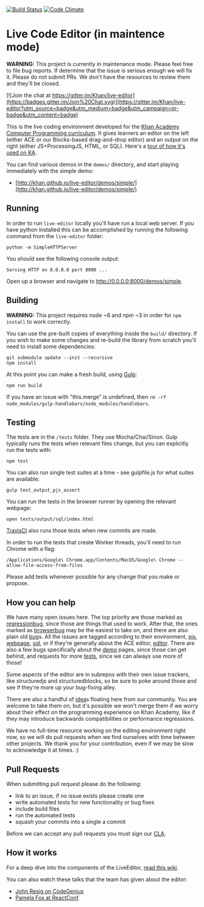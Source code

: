 [![Build Status](https://travis-ci.org/Khan/live-editor.svg?branch=master)](https://travis-ci.org/Khan/live-editor) [![Code Climate](https://codeclimate.com/github/Khan/live-editor/badges/gpa.svg)](https://codeclimate.com/github/Khan/live-editor)
# Live Code Editor (in maintence mode)

**WARNING:** This project is currently in maintenance mode.  Please feel free to file bug reports.  If determine that the issue is serious enough we will fix it.  Please do not submit PRs.  We don't have the resources to review them and they'll be closed.

[![Join the chat at https://gitter.im/Khan/live-editor](https://badges.gitter.im/Join%20Chat.svg)](https://gitter.im/Khan/live-editor?utm_source=badge&utm_medium=badge&utm_campaign=pr-badge&utm_content=badge)

This is the live coding environment developed for the [Khan Academy Computer Programming curriculum](https://www.khanacademy.org/computer-programming/). It gives learners an editor on the left (either ACE or our Blocks-based drag-and-drop editor) and an output on the right (either JS+ProcessingJS, HTML, or SQL).
Here's a [tour of how it's used on KA](https://www.youtube.com/watch?v=bPCWwEApKw4).

You can find various demos in the `demos/` directory, and start playing immediately with the simple demo:

* [http://khan.github.io/live-editor/demos/simple/](http://khan.github.io/live-editor/demos/simple/)

## Running

In order to run `live-editor` locally you'll have run a local web server.  If you have python installed this can be accomplished by running the following command from the `live-editor` folder:

    python -m SimpleHTTPServer

You should see the following console output:

    Serving HTTP on 0.0.0.0 port 8000 ...

Open up a browser and navigate to http://0.0.0.0:8000/demos/simple.

## Building

**WARNING:** This project requires node ~6 and npm ~3 in order for `npm install`
to work correctly.

You can use the pre-built copies of everything inside the `build/` directory. If you wish to make some changes and re-build the library from scratch you'll need to install some dependencies:

    git submodule update --init --recursive
    npm install

At this point you can make a fresh build, using [Gulp](http://gulpjs.com/):

    npm run build

If you have an issue with "this.merge" is undefined, then `rm -rf node_modules/gulp-handlebars/node_modules/handlebars`.

## Testing

The tests are in the `/tests` folder. They use Mocha/Chai/Sinon. Gulp typically runs the tests when relevant files change, but you can explicitly run the tests with:

    npm test

You can also run single test suites at a time - see gulpfile.js for what suites are available:

    gulp test_output_pjs_assert

You can run the tests in the browser runner by opening the relevant webpage:

    open tests/output/sql/index.html

[TravisCI](https://travis-ci.org/Khan/live-editor/) also runs those tests when new commits are made.

In order to run the tests that create Worker threads, you'll need to run Chrome with a flag:

    /Applications/Google\ Chrome.app/Contents/MacOS/Google\ Chrome --allow-file-access-from-files

Please add tests whenever possible for any change that you make or propose.

## How you can help

We have many open issues here. The top priority are those marked as [regressionbug](https://github.com/Khan/live-editor/labels/regressionbug), since those are things that used to work. After that, the ones marked as [browserbug](https://github.com/Khan/live-editor/labels/browserbug) may be the easiest to take on, and there are also plain old [bug](https://github.com/Khan/live-editor/labels/bug)s. All the issues are tagged according to their environment, [pjs](https://github.com/Khan/live-editor/labels/pjs), [webpage](https://github.com/Khan/live-editor/labels/webpage), [sql](https://github.com/Khan/live-editor/labels/sql), or if they're generally about the ACE editor, [editor](https://github.com/Khan/live-editor/labels/editor). There are also a few bugs specifically about the [demo](https://github.com/Khan/live-editor/labels/demo) pages, since those can get behind, and requests for more [tests](https://github.com/Khan/live-editor/labels/tests), since we can always use more of those!

Some aspects of the editor are in subrepos with their own issue trackers, like structuredjs and structuredblocks, so be sure to poke around those and see if they're more up your bug-fixing alley.

There are also a handful of [idea](https://github.com/Khan/live-editor/labels/idea)s floating here from our community. You are welcome to take them on, but it's possible we won't merge them if we worry about their effect on the programming experience on Khan Academy, like if they may introduce backwards compatibilities or performance regressions.

We have no full-time resource working on the editing environment right now, so we will do pull requests when we find ourselves with time between other projects. We thank you for your contribution, even if we may be slow to acknowledge it at times. :)

## Pull Requests

When submitting pull request please do the following:

- link to an issue, if no issue exists please create one
- write automated tests for new functionality or bug fixes
- include build files
- run the automated tests
- squash your commits into a single a commit

Before we can accept any pull requests you must sign our [CLA](https://www.khanacademy.org/r/cla).

## How it works

For a deep dive into the components of the LiveEditor, [read this wiki](https://github.com/Khan/live-editor/wiki/How-the-live-editor-works).

You can also watch these talks that the team has given about the editor:
* [John Resig on CodeGenius](https://www.youtube.com/watch?v=H4sSldXv_S4)
* [Pamela Fox at ReactConf](https://youtu.be/EzHsLt9vLbk?t=26m49s)
